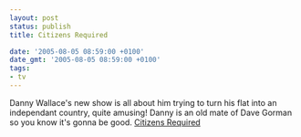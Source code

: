 ```yaml
---
layout: post
status: publish
title: Citizens Required

date: '2005-08-05 08:59:00 +0100'
date_gmt: '2005-08-05 08:59:00 +0100'
tags:
- tv
---
```

Danny Wallace's new show is all about him trying to turn his flat into an independant country, quite amusing! Danny is an old mate of Dave Gorman so you know it's gonna be good.
<a href="http://www.citizensrequired.com/mossy/site/index.shtml" target="_blank">Citizens Required</a>
